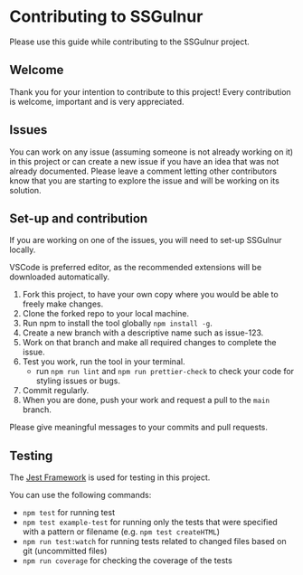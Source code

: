 # Contributing to SSGulnur

Please use this guide while contributing to the SSGulnur project.

## Welcome

Thank you for your intention to contribute to this project! Every contribution is welcome, important and is very appreciated.

## Issues

You can work on any issue (assuming someone is not already working on it) in this project or can create a new issue if you have an idea that was not already documented. Please leave a comment letting other contributors know that you are starting to explore the issue and will be working on its solution.

## Set-up and contribution

If you are working on one of the issues, you will need to set-up SSGulnur locally.

VSCode is preferred editor, as the recommended extensions will be downloaded automatically.

1. Fork this project, to have your own copy where you would be able to freely make changes.
2. Clone the forked repo to your local machine.
3. Run npm to install the tool globally `npm install -g`.
4. Create a new branch with a descriptive name such as issue-123.
5. Work on that branch and make all required changes to complete the issue.
6. Test you work, run the tool in your terminal.
   - run `npm run lint` and `npm run prettier-check` to check your code for styling issues or bugs.
7. Commit regularly.
8. When you are done, push your work and request a pull to the `main` branch.

Please give meaningful messages to your commits and pull requests.

## Testing

The [Jest Framework](https://jestjs.io) is used for testing in this project.

You can use the following commands:

- `npm test` for running test
- `npm test example-test` for running only the tests that were specified with a pattern or filename (e.g. `npm test createHTML`)
- `npm run test:watch` for running tests related to changed files based on git (uncommitted files)
- `npm run coverage` for checking the coverage of the tests
